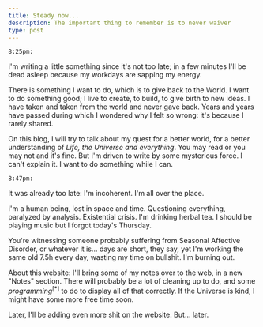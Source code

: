 ```yaml
---
title: Steady now...
description: The important thing to remember is to never waiver
type: post
---
```


`8:25pm:`

I'm writing a little something since it's not too late; in a few minutes I'll be dead asleep because my workdays are sapping my energy.

There is something I want to do, which is to give back to the World. I want to do something good; I live to create, to build, to give birth to new ideas. I have taken and taken from the world and never gave back. Years and years have passed during which I wondered why I felt so wrong: it's because I rarely shared.

On this blog, I will try to talk about my quest for a better world, for a better understanding of *Life, the Universe and everything*. You may read or you may not and it's fine. But I'm driven to write by some mysterious force. I can't explain it. I want to do something while I can.

`8:47pm:`

It was already too late: I'm incoherent. I'm all over the place.

I'm a human being, lost in space and time. Questioning everything, paralyzed by analysis. Existential crisis. I'm drinking herbal tea. I should be playing music but I forgot today's Thursday.

You're witnessing someone probably suffering from Seasonal Affective Disorder, or whatever it is... days are short, they say, yet I'm working the same old 7.5h every day, wasting my time on bullshit. I'm burning out.

About this website: I'll bring some of my notes over to the web, in a new "Notes" section. There will probably be a lot of cleaning up to do, and some *programming*<sup data-note="by that I mean: new HTML templates, which really isn't programming, let's be honest">[*]</sup> to do to display all of that correctly. If the Universe is kind, I might have some more free time soon.

Later, I'll be adding even more shit on the website. But... later.

